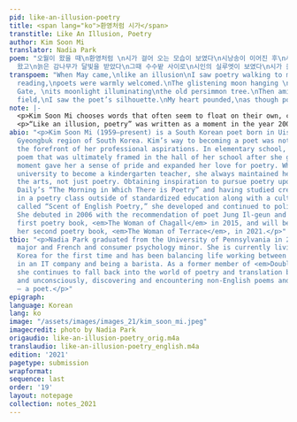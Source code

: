 ```yaml
---
pid: like-an-illusion-poetry
title: <span lang="ko">환영처럼 시가</span>
transtitle: Like An Illusion, Poetry
author: Kim Soon Mi
translator: Nadia Park
poem: "오월이 왔을 때\n환영처럼 \n시가 걸어 오는 모습이 보였다\n시낭송이 이어진 후\n시인들이 환대를 받았다\n창의문 너머에 휘영창 달이
  왔고\n늙은 감나무가 달빛을 받았다\n그때 수수밭 사이로\n시인의 실루엣이 보였다\n시가 올 것 같아\n가슴 두근거렸다"
transpoem: "When May came,\nlike an illusion\nI saw poetry walking to me.\nAfter the
  reading,\npoets were warmly welcomed.\nThe glistening moon hanging \nover Changuimun
  Gate, \nits moonlight illuminating\nthe old persimmon tree.\nThen amid the sorghum
  field,\nI saw the poet’s silhouette.\nMy heart pounded,\nas though poetry had arrived."
note: |-
  <p>Kim Soon Mi chooses words that often seem to float on their own, carrying a great deal of movement and feeling in each word that makes her poetry difficult to translate. This first poem I translated carries a sense of depression and desperation starting from the very first word, <span lang= "ko">과오로</span>. Is it a mistake? An error? A problem? A fault? A regret? I choose the word “mistake” because there can be a certain amount of sadness in this word, but there is nothing that can be done with what has happened in the past. There is only the option of moving forward with whatever is to come. Thus, when describing the actions of the shorebirds, there needed to be a desperation in the simple actions they were performing. As Kim states, her images of shorebirds are those of constant movement and a need to get from one point to the next, and felt this reflected her own life, especially when she most recently had depression. Furthermore, I took liberties in translation by adding more lines than the original, as I wanted to emphasize the desperation the narrator emits throughout the poem.</p>
  <p>“Like an illusion, poetry” was written as a moment in the year 2000 when Kim decided to become a poet. But the word, “illusion” was the most difficult word to translate. The word in English, coincidentally means “welcome” as well as “phantasm/illusion/fantasy.” Kim states that she did not intentionally choose this word, but it ultimately seemed to give readers that potential connection. Yet, when translating the poem, since we do not have a homophone word that holds both definitions, I wanted to focus on making sure the narrator was in a fantasy world, displaced from whatever current location they are in, and instead in a sort of mystical environment, where the moon would glow in vibrant color in an unbelievable size, and poetry would seem to be both present and somehow unattainable at the same time.</p>
abio: "<p>Kim Soon Mi (1959–present) is a South Korean poet born in Uiseong in the
  Gyeongbuk region of South Korea. Kim’s way to becoming a poet was not always at
  the forefront of her professional aspirations. In elementary school, she wrote a
  poem that was ultimately framed in the hall of her school after she graduated. That
  moment gave her a sense of pride and expanded her love for poetry. While she attended
  university to become a kindergarten teacher, she always maintained her love for
  the arts, not just poetry. Obtaining inspiration to pursue poetry upon reading Joongang
  Daily’s “The Morning in Which There is Poetry” and having studied creative writing
  in a poetry class outside of standardized education along with a cultural class
  called “Scent of English Poetry,” she developed and continued to polish her art.
  She debuted in 2006 with the recommendation of poet Jung Il-geun and published her
  first poetry book, <em>The Woman of Chagall</em> in 2015, and will be publishing
  her second poetry book, <em>The Woman of Terrace</em>, in 2021.</p>"
tbio: "<p>Nadia Park graduated from the University of Pennsylvania in 2019 as a communications
  major and French and consumer psychology minor. She is currently living in South
  Korea for the first time and has been balancing life working between global marketing
  in an IT company and being a barista. As a former member of <em>DoubleSpeak</em>,
  she continues to fall back into the world of poetry and translation both consciously
  and unconsciously, discovering and encountering non-English poems and this year
  — a poet.</p>"
epigraph: 
language: Korean
lang: ko
image: "/assets/images/images_21/kim_soon_mi.jpeg"
imagecredit: photo by Nadia Park
origaudio: like-an-illusion-poetry_orig.m4a
translaudio: like-an-illusion-poetry_english.m4a
edition: '2021'
pagetype: submission
wrapformat: 
sequence: last
order: '19'
layout: notepage
collection: notes_2021
---
```

